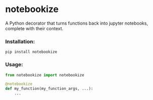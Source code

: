 # notebookize

A Python decorator that turns functions back into jupyter notebooks, complete with their context.

### Installation:

```
pip install notebookize
```

### Usage:

```python
from notebookize import notebookize

@notebookize
def my_function(my_function_args, ...):
    ...
```